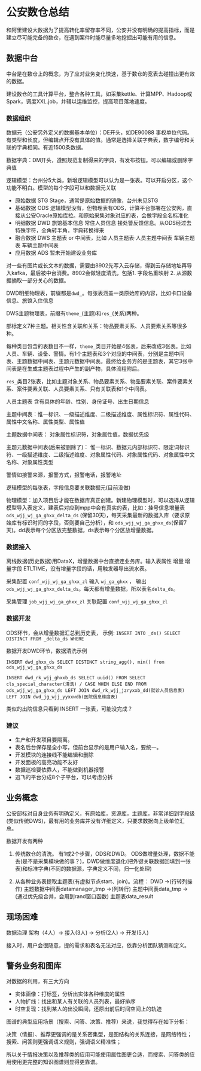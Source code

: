 # 公安数仓总结

和阿里建设大数据为了提高转化率留存率不同，公安并没有明确的提高指标，而是建立尽可能完备的数仓，在遇到案件时能尽量多地挖掘出可能有用的信息。

数据中台
----
中台是在数仓上的概念，为了应对业务变化快速，基于数仓的宽表去碰撞出更有效的数据。

建设数仓的工具计算平台，整合各种工具，如采集kettle、计算MPP、Hadoop或Spark，调度XXL.job，并辅以运维监控，提高项目落地速度。

### 数据组织

数据元（公安另外定义的数据基本单位）：DE开头，如DE90088 事权单位代码。有类型和长度，但编辑点开没有具体的值。通常是选择关联字典表，数字编号和关联的字典相同。有近1500条数据。

数据字典：DM开头，遵照规范复制得来的字典，有发布按钮。可以编辑或删除字典值

逻辑模型：台州分5大类，新增逻辑模型可以认为是一张表。可以开启分区，这个功能不明白。模型的每个字段可以和数据元关联

* 原始数据 STG    Stage，通常是原始数据的镜像，台州未见STG
* 基础数据 ODS    逻辑模型没有，但物理表有ODS，计算平台部署在公安网，直接从公安Oracle原始库拉。和原始采集对象对应的表，会做字段全名标准化
* 明细数据 DWD    旅馆基本信息 常住人员信息 接处警反馈信息。从ODS经过去特殊字符，全角转半角，字典转换得来
* 融合数据 DWS    主题表 or 中间表，比如 人员主题表·人员主题中间表 车辆主题表 车辆主题中间表
* 应用数据 ADS    暂未开始建设业务库

对一些有图片或长文本的数据，需要由8902先写入云存储，得到云存储地址再导入kafka，最后被中台消费。8902会做轻度清洗，包括1. 字段名重映射 2. 从源数据摘取一部分关心的数据。

DWD明细物理表，前缀都是`dwd_`。每张表涵盖一类原始库的内容，比如卡口设备信息、旅馆入住信息

DWS主题物理表，前缀有`theme_`(主题)和`res_`(关系)两种。

部标定义7种主题。相关性含关联和关系：物品要素关系、人员要素关系等很多种。

每种类目包含的表数目不一样，`theme_`类目开始是4张表，后来改成3张表。比如人员、车辆、设备、警情。有1个主题表和3个对应的中间表，分别是主题中间表、主题数据中间表、主题元数据中间表。最终给业务方的是主题表，其它3张中间表是在生成主题表过程中产生的副产物，具体流程附后。

`res_`类目2张表，比如主题对象关系、物品要素关系、物品要素关联、案件要素关系、案件要素关联、人员要素关系、只有关联表和1个中间表。

人员主题表 含有具体的年龄、性别、身份证号、出生日期信息

主题中间表：惟一标识、一级描述维度、二级描述维度、属性标识符、属性代码、属性中文名称、属性类型、属性值

主题数据中间表： 对象属性标识符，对象属性值，数据优先级

主题元数据中间表(后来被删除了)： 惟一标识、数据元内部标识符、限定词标识符、一级描述维度、二级描述维度、对象属性代码、对象属性代码、对象属性中文名称、对象属性类型

警情如接警来源，报警方式，报警电话，报警地址

逻辑模型的每张表，字段信息要关联数据元(目前没做)

物理模型：加入项目后才能在数据库真正创建。新建物理模型时，可以选择从逻辑模型导入表定义，建表后对应到mpp中会有真实的表，比如：挂号信息增量表 `ods_wjj_wj_ga_ghxx_delta_ds` (保留30天)，每天采集最新的数据入库（要求原始库有标识时间的字段，否则要自己分析），和 `ods_wjj_wj_ga_ghxx_ds`(保留7天)。dd表示每个分区放完整数据，ds表示每个分区放增量数据。

### 数据接入

离线数据(历史数据)用DataX，增量数据中台直接连业务库。输入表属性 增量 增量字段 ETLTIME，没有增量字段的话，用触发器导出流水表。

采集配置 `conf_wjj_wj_ga_ghxx_zl` 输入 `wj_ga_ghxx` ， 输出 `ods_wjj_wj_ga_ghxx_delta_ds`。每天都有增量数据，所以表名`delta_ds`。

采集管理 `job_wjj_wj_ga_ghxx_zl` 关联配置 `conf_wjj_wj_ga_ghxx_zl`

### 数据开发
ODS环节，会从增量数据汇总到历史表， 示例: `INSERT INTO _ds() SELECT DISTINCT FROM _delta_ds WHERE`

数据开发DWD环节，数据清洗示例

`INSERT dwd_ghxx_ds SELECT DISTINCT string_agg(), min() from ods_wjj_wj_ga_ghxx_ds`

`INSERT dwd_rk_wjj_ghxxb_ds SELECT uuid() FROM SELECT cls_special_character(清洗) / CASE WHEN ELSE END FROM ods_wjj_wj_ga_ghxx_ds LEFT JOIN dwd_rk_wjj_jzryxxb_dd(就诊人员信息表) LEFT JOIN dwd_jg_wjj_yyxxwdb(医院信息维度表)`

类似的出院信息只看到 INSERT 一张表，可能没完成？

### 建议

* 生产和开发项目要隔离。
* 表名后台保存是全小写，但前台显示的是用户输入名，要统一。
* 开发模块的连接线不能编辑和删除
* 开发面板的高亮功能不友好
* 数据巡检要依靠人，不能做到机器报警
* 迅飞的平台分成8个子平台，可以考虑分拆

业务概念
----
公安部标对自身业务有明确定义，有原始库，资源库，主题库，非常详细到字段级(类似传统DWS)，最有用的业务库并没有详细定义，只要求数据向上级单位汇总。

数据开发有两种

1. 传统数仓的清洗。 有1或2个步骤，ODS和DWD。 ODS做增量处理，数据不能丢(是不是采集模块做的事？)，DWD做维度退化(把外键关联数据回填到一张表)和标准字典(不同的数据源，字典定义不同，归一化处理)

2. 从各种业务表提取主题表(有虚拟节点start、join)。流程： DWD ->(行转列操作) 主题数据中间表datamanager_tmp ->(列转行) 主题中间表data_tmp ->(通过优先级合并，会用到rand窗口函数) 主题表data_result

现场困难
----
数据治理 架构（4人）-> 接入(3人) -> 分析(2人) -> 开发(5人)

接入时，用户会很随意，提的需求和表名无法对应，依靠分析团队猜测和定义。

警务业务和图库
--
对数据的利用，有三大方向

* 实体画像：打标签，分析出实体各种维度的属性
* 人物扩线：找出和某人有关联的人员列表，最好排序
* 时空复现：找到某人的出没瞬间，还原出前后时间空间上的轨迹

图谱的典型应用场景（搜索、问答、决策、推荐）来说，我觉得存在如下分析：

决策（情报）、推荐更强调的是关系密集型，是图结构的关系连接，是网络特性；
搜索、问答则更强调语义规则，强调语义精准性；

所以关于情报决策以及推荐类的应用可能使用属性图更合适，而搜索、问答类的应用使用更完整的知识图谱则显得更靠谱。